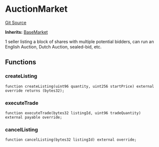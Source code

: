 # AuctionMarket
[Git Source](https://github.com/capsign/protocol/blob/dfa6820124c5610a6bfa06329447dbae7c24bc0a/src/Trading/AuctionMarket.sol)

**Inherits:**
[BaseMarket](/src/Trading/BaseMarket.sol/abstract.BaseMarket.md)

1 seller listing a block of shares with multiple potential bidders,
can run an English Auction, Dutch Auction, sealed-bid, etc.


## Functions
### createListing


```solidity
function createListing(uint96 quantity, uint256 startPrice) external override returns (bytes32);
```

### executeTrade


```solidity
function executeTrade(bytes32 listingId, uint96 tradeQuantity) external payable override;
```

### cancelListing


```solidity
function cancelListing(bytes32 listingId) external override;
```

